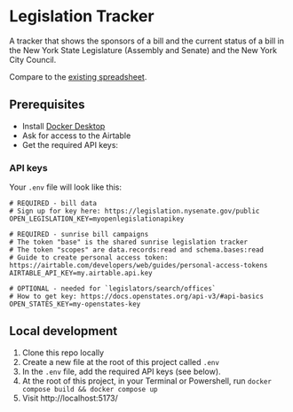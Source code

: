 # Legislation Tracker

A tracker that shows the sponsors of a bill and the current status of a bill in the New York State Legislature (Assembly and Senate) and the New York City Council.

Compare to the [existing spreadsheet](https://docs.google.com/spreadsheets/d/1oTbQNLVf8iMC0ShOdkilr3Sh9d4-Rf8Gjt0ZyU2Gq18/edit#gid=1038006981).

## Prerequisites

- Install [Docker Desktop](https://www.docker.com/products/docker-desktop/)
- Ask for access to the Airtable
- Get the required API keys:

### API keys
Your `.env` file will look like this:
```
# REQUIRED - bill data
# Sign up for key here: https://legislation.nysenate.gov/public
OPEN_LEGISLATION_KEY=myopenlegislationapikey

# REQUIRED - sunrise bill campaigns
# The token "base" is the shared sunrise legislation tracker
# The token "scopes" are data.records:read and schema.bases:read
# Guide to create personal access token: https://airtable.com/developers/web/guides/personal-access-tokens
AIRTABLE_API_KEY=my.airtable.api.key

# OPTIONAL - needed for `legislators/search/offices`
# How to get key: https://docs.openstates.org/api-v3/#api-basics
OPEN_STATES_KEY=my-openstates-key
```

## Local development

1. Clone this repo locally
2. Create a new file at the root of this project called `.env`
3. In the `.env` file, add the required API keys (see below).
4. At the root of this project, in your Terminal or Powershell, run `docker compose build && docker compose up`
5. Visit http://localhost:5173/